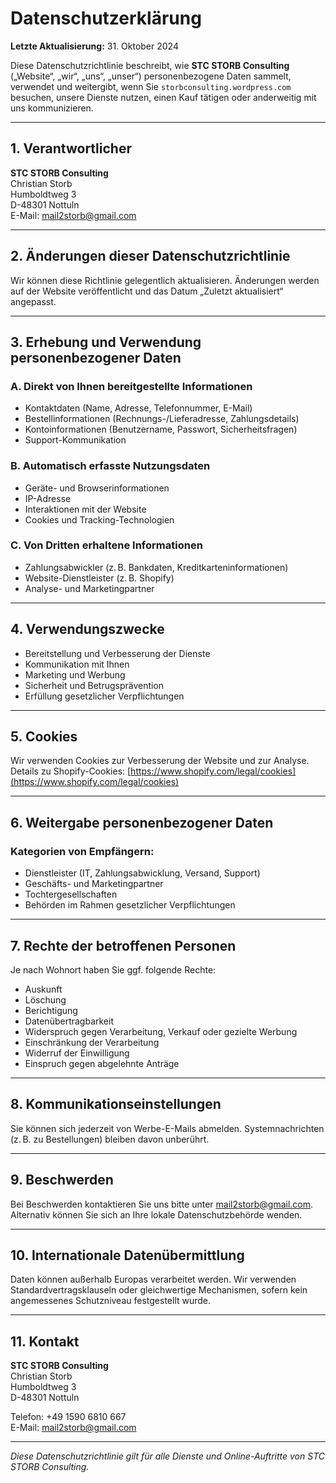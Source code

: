 # Datenschutzerklärung

**Letzte Aktualisierung:** 31. Oktober 2024

Diese Datenschutzrichtlinie beschreibt, wie **STC STORB Consulting** („Website“, „wir“, „uns“, „unser“) personenbezogene Daten sammelt, verwendet und weitergibt, wenn Sie `storbconsulting.wordpress.com` besuchen, unsere Dienste nutzen, einen Kauf tätigen oder anderweitig mit uns kommunizieren.

---

## 1. Verantwortlicher

**STC STORB Consulting**  
Christian Storb  
Humboldtweg 3  
D-48301 Nottuln  
E-Mail: [mail2storb@gmail.com](mailto:mail2storb@gmail.com)

---

## 2. Änderungen dieser Datenschutzrichtlinie

Wir können diese Richtlinie gelegentlich aktualisieren. Änderungen werden auf der Website veröffentlicht und das Datum „Zuletzt aktualisiert“ angepasst.

---

## 3. Erhebung und Verwendung personenbezogener Daten

### A. Direkt von Ihnen bereitgestellte Informationen

- Kontaktdaten (Name, Adresse, Telefonnummer, E-Mail)
- Bestellinformationen (Rechnungs-/Lieferadresse, Zahlungsdetails)
- Kontoinformationen (Benutzername, Passwort, Sicherheitsfragen)
- Support-Kommunikation

### B. Automatisch erfasste Nutzungsdaten

- Geräte- und Browserinformationen
- IP-Adresse
- Interaktionen mit der Website
- Cookies und Tracking-Technologien

### C. Von Dritten erhaltene Informationen

- Zahlungsabwickler (z. B. Bankdaten, Kreditkarteninformationen)
- Website-Dienstleister (z. B. Shopify)
- Analyse- und Marketingpartner

---

## 4. Verwendungszwecke

- Bereitstellung und Verbesserung der Dienste
- Kommunikation mit Ihnen
- Marketing und Werbung
- Sicherheit und Betrugsprävention
- Erfüllung gesetzlicher Verpflichtungen

---

## 5. Cookies

Wir verwenden Cookies zur Verbesserung der Website und zur Analyse. Details zu Shopify-Cookies: [https://www.shopify.com/legal/cookies](https://www.shopify.com/legal/cookies)

---

## 6. Weitergabe personenbezogener Daten

### Kategorien von Empfängern:

- Dienstleister (IT, Zahlungsabwicklung, Versand, Support)
- Geschäfts- und Marketingpartner
- Tochtergesellschaften
- Behörden im Rahmen gesetzlicher Verpflichtungen

---

## 7. Rechte der betroffenen Personen

Je nach Wohnort haben Sie ggf. folgende Rechte:

- Auskunft
- Löschung
- Berichtigung
- Datenübertragbarkeit
- Widerspruch gegen Verarbeitung, Verkauf oder gezielte Werbung
- Einschränkung der Verarbeitung
- Widerruf der Einwilligung
- Einspruch gegen abgelehnte Anträge

---

## 8. Kommunikationseinstellungen

Sie können sich jederzeit von Werbe-E-Mails abmelden. Systemnachrichten (z. B. zu Bestellungen) bleiben davon unberührt.

---

## 9. Beschwerden

Bei Beschwerden kontaktieren Sie uns bitte unter [mail2storb@gmail.com](mailto:mail2storb@gmail.com). Alternativ können Sie sich an Ihre lokale Datenschutzbehörde wenden.

---

## 10. Internationale Datenübermittlung

Daten können außerhalb Europas verarbeitet werden. Wir verwenden Standardvertragsklauseln oder gleichwertige Mechanismen, sofern kein angemessenes Schutzniveau festgestellt wurde.

---

## 11. Kontakt

**STC STORB Consulting**  
Christian Storb  
Humboldtweg 3  
D-48301 Nottuln  

Telefon: +49 1590 6810 667  
E-Mail: [mail2storb@gmail.com](mailto:mail2storb@gmail.com)

---

*Diese Datenschutzrichtlinie gilt für alle Dienste und Online-Auftritte von STC STORB Consulting.*
